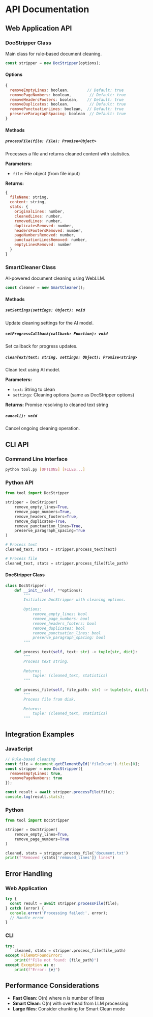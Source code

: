 # API Documentation

## Web Application API

### DocStripper Class

Main class for rule-based document cleaning.

```javascript
const stripper = new DocStripper(options);
```

#### Options

```javascript
{
  removeEmptyLines: boolean,        // Default: true
  removePageNumbers: boolean,        // Default: true
  removeHeadersFooters: boolean,    // Default: true
  removeDuplicates: boolean,         // Default: true
  removePunctuationLines: boolean,  // Default: true
  preserveParagraphSpacing: boolean  // Default: true
}
```

#### Methods

##### `processFile(file: File): Promise<Object>`

Processes a file and returns cleaned content with statistics.

**Parameters:**
- `file`: File object (from file input)

**Returns:**
```javascript
{
  fileName: string,
  content: string,
  stats: {
    originalLines: number,
    cleanedLines: number,
    removedLines: number,
    duplicatesRemoved: number,
    headersFootersRemoved: number,
    pageNumbersRemoved: number,
    punctuationLinesRemoved: number,
    emptyLinesRemoved: number
  }
}
```

### SmartCleaner Class

AI-powered document cleaning using WebLLM.

```javascript
const cleaner = new SmartCleaner();
```

#### Methods

##### `setSettings(settings: Object): void`

Update cleaning settings for the AI model.

##### `setProgressCallback(callback: Function): void`

Set callback for progress updates.

##### `cleanText(text: string, settings: Object): Promise<string>`

Clean text using AI model.

**Parameters:**
- `text`: String to clean
- `settings`: Cleaning options (same as DocStripper options)

**Returns:** Promise resolving to cleaned text string

##### `cancel(): void`

Cancel ongoing cleaning operation.

## CLI API

### Command Line Interface

```bash
python tool.py [OPTIONS] [FILES...]
```

### Python API

```python
from tool import DocStripper

stripper = DocStripper(
    remove_empty_lines=True,
    remove_page_numbers=True,
    remove_headers_footers=True,
    remove_duplicates=True,
    remove_punctuation_lines=True,
    preserve_paragraph_spacing=True
)

# Process text
cleaned_text, stats = stripper.process_text(text)

# Process file
cleaned_text, stats = stripper.process_file(file_path)
```

#### DocStripper Class

```python
class DocStripper:
    def __init__(self, **options):
        """
        Initialize DocStripper with cleaning options.
        
        Options:
            remove_empty_lines: bool
            remove_page_numbers: bool
            remove_headers_footers: bool
            remove_duplicates: bool
            remove_punctuation_lines: bool
            preserve_paragraph_spacing: bool
        """
    
    def process_text(self, text: str) -> tuple[str, dict]:
        """
        Process text string.
        
        Returns:
            tuple: (cleaned_text, statistics)
        """
    
    def process_file(self, file_path: str) -> tuple[str, dict]:
        """
        Process file from disk.
        
        Returns:
            tuple: (cleaned_text, statistics)
        """
```

## Integration Examples

### JavaScript

```javascript
// Rule-based cleaning
const file = document.getElementById('fileInput').files[0];
const stripper = new DocStripper({
  removeEmptyLines: true,
  removePageNumbers: true
});

const result = await stripper.processFile(file);
console.log(result.stats);
```

### Python

```python
from tool import DocStripper

stripper = DocStripper(
    remove_empty_lines=True,
    remove_page_numbers=True
)

cleaned, stats = stripper.process_file('document.txt')
print(f"Removed {stats['removed_lines']} lines")
```

## Error Handling

### Web Application

```javascript
try {
  const result = await stripper.processFile(file);
} catch (error) {
  console.error('Processing failed:', error);
  // Handle error
}
```

### CLI

```python
try:
    cleaned, stats = stripper.process_file(file_path)
except FileNotFoundError:
    print(f"File not found: {file_path}")
except Exception as e:
    print(f"Error: {e}")
```

## Performance Considerations

- **Fast Clean**: O(n) where n is number of lines
- **Smart Clean**: O(n) with overhead from LLM processing
- **Large files**: Consider chunking for Smart Clean mode
